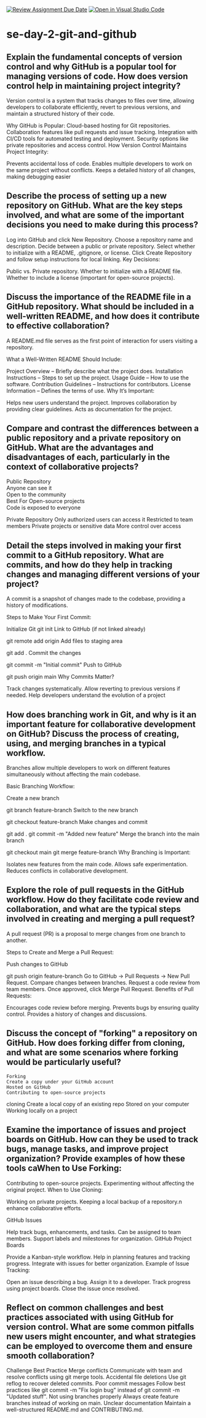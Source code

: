 [![Review Assignment Due Date](https://classroom.github.com/assets/deadline-readme-button-22041afd0340ce965d47ae6ef1cefeee28c7c493a6346c4f15d667ab976d596c.svg)](https://classroom.github.com/a/8wgCKhpZ)
[![Open in Visual Studio Code](https://classroom.github.com/assets/open-in-vscode-2e0aaae1b6195c2367325f4f02e2d04e9abb55f0b24a779b69b11b9e10269abc.svg)](https://classroom.github.com/online_ide?assignment_repo_id=18411053&assignment_repo_type=AssignmentRepo)
# se-day-2-git-and-github
## Explain the fundamental concepts of version control and why GitHub is a popular tool for managing versions of code. How does version control help in maintaining project integrity?
Version control is a system that tracks changes to files over time, allowing developers to collaborate efficiently, revert to previous versions, and maintain a structured history of their code.

Why GitHub is Popular:
Cloud-based hosting for Git repositories.
Collaboration features like pull requests and issue tracking.
Integration with CI/CD tools for automated testing and deployment.
Security options like private repositories and access control.
How Version Control Maintains Project Integrity:

Prevents accidental loss of code.
Enables multiple developers to work on the same project without conflicts.
Keeps a detailed history of all changes, making debugging easier
## Describe the process of setting up a new repository on GitHub. What are the key steps involved, and what are some of the important decisions you need to make during this process?
Log into GitHub and click New Repository.
Choose a repository name and description.
Decide between a public or private repository.
Select whether to initialize with a README, .gitignore, or license.
Click Create Repository and follow setup instructions for local linking.
Key Decisions:

Public vs. Private repository.
Whether to initialize with a README file.
Whether to include a license (important for open-source projects).

## Discuss the importance of the README file in a GitHub repository. What should be included in a well-written README, and how does it contribute to effective collaboration?

A README.md file serves as the first point of interaction for users visiting a repository.

What a Well-Written README Should Include:

Project Overview – Briefly describe what the project does.
Installation Instructions – Steps to set up the project.
Usage Guide – How to use the software.
Contribution Guidelines – Instructions for contributors.
License Information – Defines the terms of use.
Why It’s Important:

Helps new users understand the project.
Improves collaboration by providing clear guidelines.
Acts as documentation for the project.

## Compare and contrast the differences between a public repository and a private repository on GitHub. What are the advantages and disadvantages of each, particularly in the context of collaborative projects?

Public Repository	
Anyone can see it	
Open to the community	
Best For	Open-source projects	
Code is exposed to everyone

Private Repository
	Only authorized users can access it
	Restricted to team members
	Private projects or sensitive data
	More control over access

## Detail the steps involved in making your first commit to a GitHub repository. What are commits, and how do they help in tracking changes and managing different versions of your project?
A commit is a snapshot of changes made to the codebase, providing a history of modifications.

Steps to Make Your First Commit:

Initialize Git
git init
Link to GitHub (if not linked already)

git remote add origin <repository-url>
Add files to staging area

git add .
Commit the changes

git commit -m "Initial commit"
Push to GitHub

git push origin main
Why Commits Matter?

Track changes systematically.
Allow reverting to previous versions if needed.
Help developers understand the evolution of a project

## How does branching work in Git, and why is it an important feature for collaborative development on GitHub? Discuss the process of creating, using, and merging branches in a typical workflow.
Branches allow multiple developers to work on different features simultaneously without affecting the main codebase.

Basic Branching Workflow:

Create a new branch

git branch feature-branch
Switch to the new branch

git checkout feature-branch
Make changes and commit

git add .
git commit -m "Added new feature"
Merge the branch into the main branch

git checkout main
git merge feature-branch
Why Branching is Important:

Isolates new features from the main code.
Allows safe experimentation.
Reduces conflicts in collaborative development.
## Explore the role of pull requests in the GitHub workflow. How do they facilitate code review and collaboration, and what are the typical steps involved in creating and merging a pull request?
A pull request (PR) is a proposal to merge changes from one branch to another.

Steps to Create and Merge a Pull Request:

Push changes to GitHub

git push origin feature-branch
Go to GitHub → Pull Requests → New Pull Request.
Compare changes between branches.
Request a code review from team members.
Once approved, click Merge Pull Request.
Benefits of Pull Requests:

Encourages code review before merging.
Prevents bugs by ensuring quality control.
Provides a history of changes and discussions.

## Discuss the concept of "forking" a repository on GitHub. How does forking differ from cloning, and what are some scenarios where forking would be particularly useful?
	Forking	
	Create a copy under your GitHub account	
	Hosted on GitHub	
	Contributing to open-source projects	
 
cloning
Create a local copy of an existing repo
Stored on your computer
Working locally on a project

## Examine the importance of issues and project boards on GitHub. How can they be used to track bugs, manage tasks, and improve project organization? Provide examples of how these tools caWhen to Use Forking:

Contributing to open-source projects.
Experimenting without affecting the original project.
When to Use Cloning:

Working on private projects.
Keeping a local backup of a repository.n enhance collaborative efforts.

GitHub Issues

Help track bugs, enhancements, and tasks.
Can be assigned to team members.
Support labels and milestones for organization.
GitHub Project Boards

Provide a Kanban-style workflow.
Help in planning features and tracking progress.
Integrate with issues for better organization.
Example of Issue Tracking:

Open an issue describing a bug.
Assign it to a developer.
Track progress using project boards.
Close the issue once resolved.

## Reflect on common challenges and best practices associated with using GitHub for version control. What are some common pitfalls new users might encounter, and what strategies can be employed to overcome them and ensure smooth collaboration?
Challenge	                    Best Practice
Merge conflicts 	            Communicate with team and resolve conflicts using git merge tools.
Accidental file deletions   	Use git reflog to recover deleted commits.
Poor commit messages	         Follow best practices like git commit -m "Fix login bug" instead of git commit -m "Updated stuff".
Not using branches properly   	Always create feature branches instead of working on main.
Unclear documentation	          Maintain a well-structured README.md and CONTRIBUTING.md.


